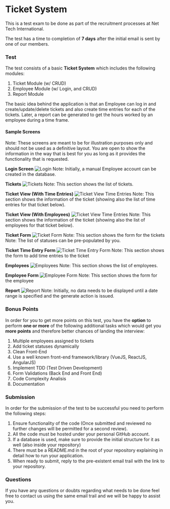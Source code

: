 # Ticket System

This is a test exam to be done as part of the recruitment processes at Net Tech International.

The test has a time to completion of **7 days** after the initial email is sent by one of our members.

### Test

The test consists of a basic **Ticket System** which includes the following modules:

1. Ticket Module (w/ CRUD)
2. Employee Module (w/ Login, and CRUD)
3. Report Module

The basic idea behind the application is that an Employee can log in and create/update/delete tickets and also create time entries for each of the tickets. Later, a report can be generated to get the hours worked by an employee during a time frame.

#### Sample Screens

Note: These screens are meant to be for illustration purposes only and should not be used as a definitive layout. You are open to show the information in the way that is best for you as long as it provides the functionality that is requested.

**Login Screen**
![Login](https://github.com/ntidev/ticket-exam/blob/master/assets/login.png)
Note: Initially, a manual Employee account can be created in the database.

**Tickets**
![Tickets](https://github.com/ntidev/ticket-exam/blob/master/assets/list_of_tickets.png)
Note: This section shows the list of tickets.

**Ticket View (With Time Entries)**
![Ticket View Time Entries](https://github.com/ntidev/ticket-exam/blob/master/assets/ticket_view.png)
Note: This section shows the information of the ticket (showing also the list of time entries for that ticket below).

**Ticket View (With Employees)**
![Ticket View Time Entries](https://github.com/ntidev/ticket-exam/blob/master/assets/ticket_view_employees.png)
Note: This section shows the information of the ticket (showing also the list of employees for that ticket below).

**Ticket Form**
![Ticket Form](https://github.com/ntidev/ticket-exam/blob/master/assets/ticket_form.png)
Note: This section shows the form for the tickets
Note: The list of statuses can be pre-populated by you.

**Ticket Time Entry Form**
![Ticket Time Entry Form](https://github.com/ntidev/ticket-exam/blob/master/assets/ticket_note_form.png)
Note: This section shows the form to add time entries to the ticket

**Employees**
![Employees](https://github.com/ntidev/ticket-exam/blob/master/assets/list_of_employees.png)
Note: This section shows the list of employees.

**Employee Form**
![Employee Form](https://github.com/ntidev/ticket-exam/blob/master/assets/employee_form.png)
Note: This section shows the form for the employee

**Report**
![Report](https://github.com/ntidev/ticket-exam/blob/master/assets/hour_report.png)
Note: Initially, no data needs to be displayed until a date range is specified and the generate action is issued.

### Bonus Points

In order for you to get more points on this test, you have the **option** to perform **one or more** of the following additional tasks which would get you **more points** and therefore better chances of landing the interview:

1. Multiple employees assigned to tickets
2. Add ticket statuses dynamically
3. Clean Front-End
4. Use a well known front-end framework/library (VueJS, ReactJS, AngularJS)
5. Implement TDD (Test Driven Development)
6. Form Validations (Back End and Front End)
7. Code Complexity Analisis
8. Documentation

### Submission

In order for the submission of the test to be successful you need to perform the following steps:

1. Ensure functionality of the code (Once submitted and reviewed no further changes will be permitted for a second review).
2. All the code must be hosted under your personal GitHub account.
3. If a database is used, make sure to provide the initial structure for it as well (also inside your repository)
4. There must be a README.md in the root of your repository explaining in detail how to run your application.
5. When ready to submit, reply to the pre-existent email trail with the link to your repository.


### Questions

If you have any questions or doubts regarding what needs to be done feel free to contact us using the same email trail and we will be happy to assist you.
